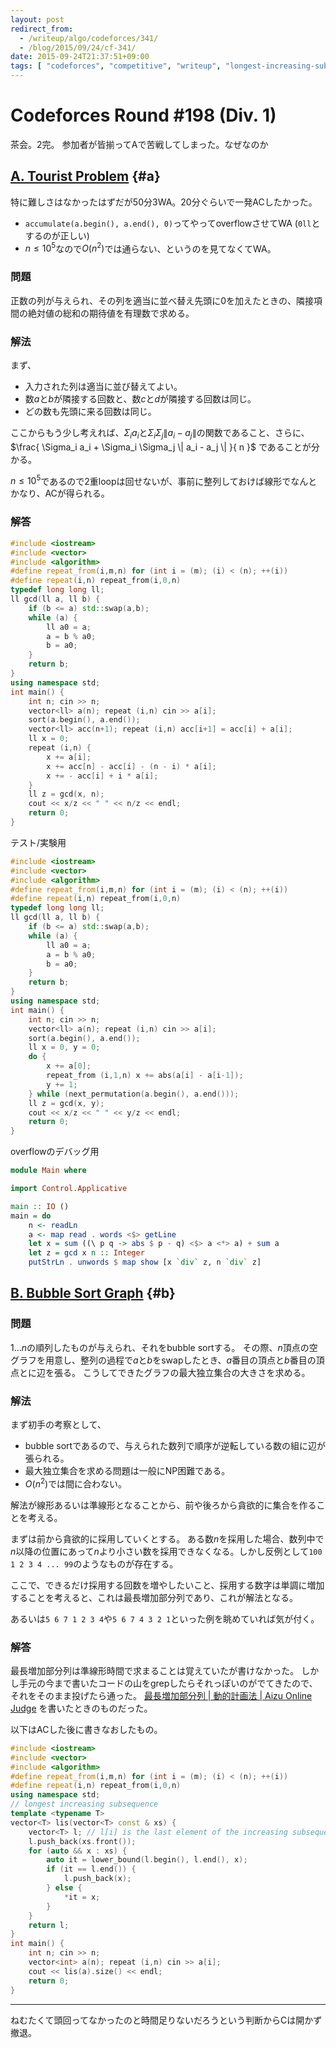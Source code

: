 ```yaml
---
layout: post
redirect_from:
  - /writeup/algo/codeforces/341/
  - /blog/2015/09/24/cf-341/
date: 2015-09-24T21:37:51+09:00
tags: [ "codeforces", "competitive", "writeup", "longest-increasing-subsequence", "lis" ]
---
```


# Codeforces Round #198 (Div. 1)

茶会。2完。
参加者が皆揃ってAで苦戦してしまった。なぜなのか


<!-- more -->

## [A. Tourist Problem](http://codeforces.com/contest/341/problem/A) {#a}

特に難しさはなかったはずだが50分3WA。20分ぐらいで一発ACしたかった。

-   `accumulate(a.begin(), a.end(), 0)`ってやってoverflowさせてWA (`0ll`とするのが正しい)
-   $n \le 10^5$なので$O(n^2)$では通らない、というのを見てなくてWA。

### 問題

正数の列が与えられ、その列を適当に並べ替え先頭に0を加えたときの、隣接項間の絶対値の総和の期待値を有理数で求める。

### 解法

まず、

-   入力された列は適当に並び替えてよい。
-   数$a$と$b$が隣接する回数と、数$c$と$d$が隣接する回数は同じ。
-   どの数も先頭に来る回数は同じ。

ここからもう少し考えれば、$\Sigma_i a_i$と$\Sigma_i \Sigma_j \| a_i - a_j \|$の関数であること、さらに、
$\frac{ \Sigma_i a_i + \Sigma_i \Sigma_j \| a_i - a_j \| }{ n }$
であることが分かる。

$n \le 10^5$であるので2重loopは回せないが、事前に整列しておけば線形でなんとかなり、ACが得られる。


### 解答

``` c++
#include <iostream>
#include <vector>
#include <algorithm>
#define repeat_from(i,m,n) for (int i = (m); (i) < (n); ++(i))
#define repeat(i,n) repeat_from(i,0,n)
typedef long long ll;
ll gcd(ll a, ll b) {
    if (b <= a) std::swap(a,b);
    while (a) {
        ll a0 = a;
        a = b % a0;
        b = a0;
    }
    return b;
}
using namespace std;
int main() {
    int n; cin >> n;
    vector<ll> a(n); repeat (i,n) cin >> a[i];
    sort(a.begin(), a.end());
    vector<ll> acc(n+1); repeat (i,n) acc[i+1] = acc[i] + a[i];
    ll x = 0;
    repeat (i,n) {
        x += a[i];
        x += acc[n] - acc[i] - (n - i) * a[i];
        x += - acc[i] + i * a[i];
    }
    ll z = gcd(x, n);
    cout << x/z << " " << n/z << endl;
    return 0;
}
```

テスト/実験用

``` c++
#include <iostream>
#include <vector>
#include <algorithm>
#define repeat_from(i,m,n) for (int i = (m); (i) < (n); ++(i))
#define repeat(i,n) repeat_from(i,0,n)
typedef long long ll;
ll gcd(ll a, ll b) {
    if (b <= a) std::swap(a,b);
    while (a) {
        ll a0 = a;
        a = b % a0;
        b = a0;
    }
    return b;
}
using namespace std;
int main() {
    int n; cin >> n;
    vector<ll> a(n); repeat (i,n) cin >> a[i];
    sort(a.begin(), a.end());
    ll x = 0, y = 0;
    do {
        x += a[0];
        repeat_from (i,1,n) x += abs(a[i] - a[i-1]);
        y += 1;
    } while (next_permutation(a.begin(), a.end()));
    ll z = gcd(x, y);
    cout << x/z << " " << y/z << endl;
    return 0;
}
```

overflowのデバッグ用

``` haskell
module Main where

import Control.Applicative

main :: IO ()
main = do
    n <- readLn
    a <- map read . words <$> getLine
    let x = sum ((\ p q -> abs $ p - q) <$> a <*> a) + sum a
    let z = gcd x n :: Integer
    putStrLn . unwords $ map show [x `div` z, n `div` z]
```


## [B. Bubble Sort Graph](http://codeforces.com/contest/341/problem/B) {#b}

### 問題

$1 \dots n$の順列したものが与えられ、それをbubble sortする。
その際、$n$頂点の空グラフを用意し、整列の過程で$a$と$b$をswapしたとき、$a$番目の頂点と$b$番目の頂点とに辺を張る。
こうしてできたグラフの最大独立集合の大きさを求める。

### 解法

まず初手の考察として、

-   bubble sortであるので、与えられた数列で順序が逆転している数の組に辺が張られる。
-   最大独立集合を求める問題は一般にNP困難である。
-   $O(n^2)$では間に合わない。

解法が線形あるいは準線形となることから、前や後ろから貪欲的に集合を作ることを考える。

まずは前から貪欲的に採用していくとする。
ある数$n$を採用した場合、数列中で$n$以降の位置にあって$n$より小さい数を採用できなくなる。しかし反例として`100 1 2 3 4 ... 99`のようなものが存在する。

ここで、できるだけ採用する回数を増やしたいこと、採用する数字は単調に増加することを考えると、これは最長増加部分列であり、これが解法となる。

あるいは`5 6 7 1 2 3 4`や`5 6 7 4 3 2 1`といった例を眺めていれば気が付く。

### 解答

最長増加部分列は準線形時間で求まることは覚えていたが書けなかった。
しかし手元の今まで書いたコードの山をgrepしたらそれっぽいのがでてきたので、それをそのまま投げたら通った。
[最長増加部分列 \| 動的計画法 \| Aizu Online Judge](http://judge.u-aizu.ac.jp/onlinejudge/commentary.jsp?id=DPL_1_D) を書いたときのものだった。

以下はACした後に書きなおしたもの。

``` c++
#include <iostream>
#include <vector>
#include <algorithm>
#define repeat_from(i,m,n) for (int i = (m); (i) < (n); ++(i))
#define repeat(i,n) repeat_from(i,0,n)
using namespace std;
// longest increasing subsequence
template <typename T>
vector<T> lis(vector<T> const & xs) {
    vector<T> l; // l[i] is the last element of the increasing subsequence whose length is i+1
    l.push_back(xs.front());
    for (auto && x : xs) {
        auto it = lower_bound(l.begin(), l.end(), x);
        if (it == l.end()) {
            l.push_back(x);
        } else {
            *it = x;
        }
    }
    return l;
}
int main() {
    int n; cin >> n;
    vector<int> a(n); repeat (i,n) cin >> a[i];
    cout << lis(a).size() << endl;
    return 0;
}
```

<hr>

ねむたくて頭回ってなかったのと時間足りないだろうという判断からCは開かず撤退。
